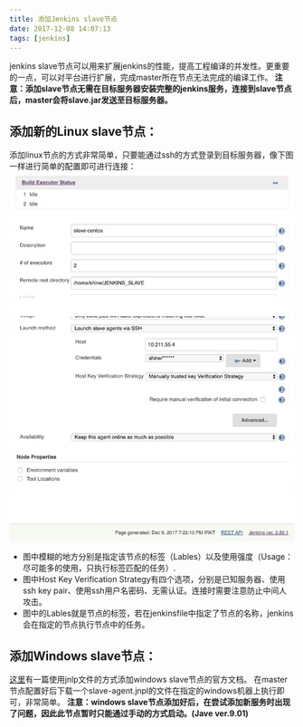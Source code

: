 ```yaml
---
title: 添加Jenkins slave节点
date: 2017-12-08 14:07:13
tags: [jenkins]
---
```

jenkins slave节点可以用来扩展jenkins的性能，提高工程编译的并发性。更重要的一点，可以对平台进行扩展，完成master所在节点无法完成的编译工作。
**注意：添加slave节点无需在目标服务器安装完整的jenkins服务，连接到slave节点后，master会将slave.jar发送至目标服务器。**
## 添加新的Linux slave节点：
添加linux节点的方式非常简单，只要能通过ssh的方式登录到目标服务器，像下图一样进行简单的配置即可进行连接：
![添加linux slave节点](jenkins-master-slave/linux_slave_node_config.png)
* 图中模糊的地方分别是指定该节点的标签（Lables）以及使用强度（Usage：尽可能多的使用，只执行标签匹配的任务）.
* 图中Host Key Verification Strategy有四个选项，分别是已知服务器、使用ssh key pair、使用ssh用户名密码、无需认证。连接时需要注意防止中间人攻击。
* 图中的Lables就是节点的标签，若在jenkinsfile中指定了节点的名称，jenkins会在指定的节点执行节点中的任务。

## 添加Windows slave节点：
[这里](https://wiki.jenkins.io/display/JENKINS/Step+by+step+guide+to+set+up+master+and+slave+machines+on+Windows)有一篇使用jnlp文件的方式添加windows slave节点的官方文档。 在master节点配置好后下载一个slave-agent.jnpl的文件在指定的windows机器上执行即可，非常简单。
**注意：windows slave节点添加好后，在尝试添加新服务时出现了问题，因此此节点暂时只能通过手动的方式启动。(Jave ver.9.01)**
